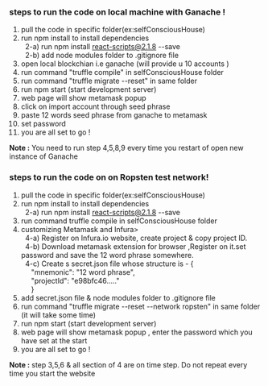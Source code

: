 ### steps to run the code on local machine with Ganache !

 1) pull the code in specific folder(ex:selfConsciousHouse) <br>
 2) run npm install to install dependencies  <br> 
 &nbsp;&nbsp;2-a) run npm install react-scripts@2.1.8 --save  <br>
 &nbsp;&nbsp;2-b) add node modules folder to .gitignore file <br>
 3) open local blockchian i.e ganache (will provide u 10 accounts )  <br>
 4) run command "truffle compile" in selfConsciousHouse folder  <br>
 5) run  command "truffle migrate --reset" in same folder  <br>
 6) run npm start (start development server)  <br>
 7) web page will show metamask popup   <br>
 8) click on import account through seed phrase  <br>
 9) paste  12 words seed phrase from ganache to metamask  <br>
 10) set password  <br>
 11) you are all set to go !   <br>
 
 <b> Note :</b>  You need to run step 4,5,8,9 every time you restart of open new instance of Ganache <br>

### steps to run the code on on Ropsten test network!

 1) pull the code in specific folder(ex:selfConsciousHouse) <br>
 2) run npm install to install dependencies  <br>
 &nbsp;&nbsp;2-a)  run npm install react-scripts@2.1.8 --save <br>
 3) run command truffle compile in selfConsciousHouse folder  <br> 
 4) customizing Metamask and Infura> <br>
 &nbsp;&nbsp;4-a) Register on Infura.io website, create project & copy project ID. <br>
 &nbsp;&nbsp;4-b) Download metamask extension for browser ,Register on it.set password  and save the 12 word phrase somewhere. <br>
 &nbsp;&nbsp;4-c) Create s secret.json file  whose structure is -  {  <br>
    &nbsp;&nbsp;&nbsp;&nbsp; "mnemonic": "12 word phrase",      <br>
    &nbsp;&nbsp;&nbsp;&nbsp;  "projectId": "e98bfc46....."    <br>
    &nbsp;&nbsp;&nbsp;&nbsp; }  <br>
5) add secret.json file & node modules folder to .gitignore file <br>
6) run command "truffle migrate --reset --network ropsten" in same folder (it will take some time) <br>
7) run npm start (start development server)  <br>
8) web page will show metamask popup , enter the password which you have set at the start <br>
9) you are all set to go !   <br>

 <b> Note :</b> step 3,5,6 & all section of 4  are on time step.  Do not repeat every time you start the website<br>
